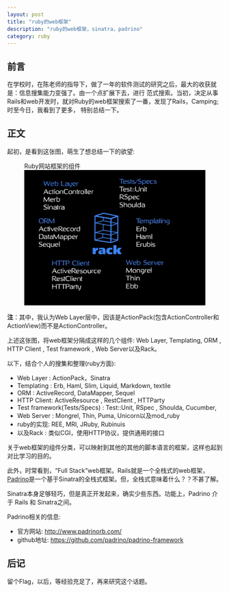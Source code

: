 ```yaml
---
layout: post
title: "ruby的web框架"
description: "ruby的web框架，sinatra，padrino"
category: ruby
---
```


## 前言

在学校时，在陈老师的指导下，做了一年的软件测试的研究之后，最大的收获就是：信息搜集能力变强了。由一个点扩展下去，进行
范式搜索。当初，决定从事Rails和web开发时，就对Ruby的web框架搜索了一番，发现了Rails，Camping; 时至今日，我看到了更多，
特别总结一下。

## 正文

起初，是看到这张图，萌生了想总结一下的欲望: 

<figure class="pic">
  <figcaption>Ruby网站框架的组件</figcaption>
  <img src="/assets/images/rack.png" alt="ruby在web领域相关的组件"/>
</figure>

**注**：其中，我认为Web Layer层中，因该是ActionPack(包含ActionController和ActionView)而不是ActionController。

上述这张图，将web框架分隔成这样的几个组件: Web Layer, Templating, ORM , HTTP Client , Test framework , Web Server以及Rack。

以下，结合个人的搜集和整理(ruby方面): 

* Web Layer : ActionPack，Sinatra
* Templating : Erb, Haml, Slim, Liquid, Markdown, textile
* ORM : ActiveRecord, DataMapper, Sequel
* HTTP Client: ActiveResource , RestClient , HTTParty
* Test framework(Tests/Specs) : Test::Unit, RSpec , Shoulda, Cucumber, 
* Web Server : Mongrel, Thin, Puma, Unicorn以及mod_ruby
* ruby的实现: REE, MRI, JRuby, Rubinuis
* 以及Rack : 类似CGI，使用HTTP协议，提供通用的接口

关于web框架的组件分类，可以映射到其他的其他的脚本语言的框架，这样也起到对比学习的目的。

此外，时常看到，“Full Stack”web框架。Rails就是一个全栈式的web框架，[Padrino](http://www.padrinorb.com/)是一个基于Sinatra的全栈式框架。但，全栈式意味着什么？？不甚了解。

Sinatra本身足够轻巧，但是真正开发起来，确实少些东西。功能上，Padrino 介于 Rails 和 Sinatra之间。

Padrino相关的信息: 

* 官方网站: <http://www.padrinorb.com/>
* github地址: <https://github.com/padrino/padrino-framework>

## 后记

留个Flag，以后，等经验充足了，再来研究这个话题。
